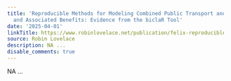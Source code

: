 ```yaml
---
title: 'Reproducible Methods for Modeling Combined Public Transport and Cycling Trips
  and Associated Benefits: Evidence from the biclaR Tool'
date: '2025-04-01'
linkTitle: https://www.robinlovelace.net/publication/felix-reproducible-2025/
source: Robin Lovelace
description: NA ...
disable_comments: true
---
```

NA ...